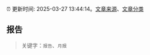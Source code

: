 :alarm_clock: 更新时间: 2025-03-27 13:44:14。[文章来源](/README.md)、[文章分类](/TAGS.md)

## 报告


> 关键字：`报告`、`月报`



